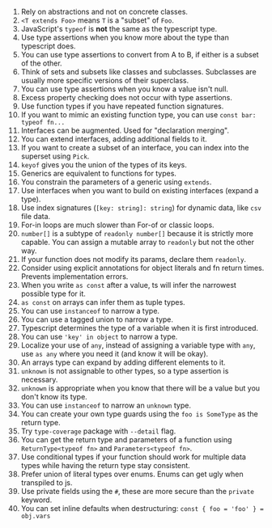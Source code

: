 1. Rely on abstractions and not on concrete classes.
2. `<T extends Foo>` means `T` is a "subset" of `Foo`.
3. JavaScript's `typeof` is **not** the same as the typescript type.
4. Use type assertions when you know more about the type than typescript does.
5. You can use type assertions to convert from A to B, if either is a subset of the other.
6. Think of sets and subsets like classes and subclasses. Subclasses are usually more specific versions of their superclass.
7. You can use type assertions when you know a value isn't null.
8. Excess property checking does not occur with type assertions.
9. Use function types if you have repeated function signatures.
10. If you want to mimic an existing function type, you can use `const bar: typeof fn...`
11. Interfaces can be augmented. Used for "declaration merging".
12. You can extend interfaces, adding additional fields to it.
13. If you want to create a subset of an interface, you can index into the superset using `Pick`.
14. `keyof` gives you the union of the types of its keys.
15. Generics are equivalent to functions for types.
16. You constrain the parameters of a generic using `extends`.
17. Use interfaces when you want to build on existing interfaces (expand a type).
18. Use index signatures (`[key: string]: string`) for dynamic data, like `csv` file data.
19. For-in loops are much slower than For-of or classic loops.
20. `number[]` is a subtype of `readonly number[]` because it is strictly more capable. You can assign a mutable array to `readonly` but not the other way.
21. If your function does not modify its params, declare them `readonly`.
22. Consider using explicit annotations for object literals and fn return times. Prevents implementation errors.
23. When you write `as const` after a value, ts will infer the narrowest possible type for it.
24. `as const` on arrays can infer them as tuple types.
25. You can use `instanceof` to narrow a type.
26. You can use a tagged union to narrow a type.
27. Typescript determines the type of a variable when it is first introduced.
28. You can use `'key' in object` to narrow a type.
29. Localize your use of `any`, instead of assigning a variable type with `any`, use `as any` where you need it (and know it will be okay).
30. An arrays type can expand by adding different elements to it.
31. `unknown` is not assignable to other types, so a type assertion is necessary.
32. `unknown` is appropriate when you know that there will be a value but you don't know its type.
33. You can use `instanceof` to narrow an `unknown` type.
34. You can create your own type guards using the `foo is SomeType` as the return type.
35. Try `type-coverage` package with `--detail` flag.
36. You can get the return type and parameters of a function using `ReturnType<typeof fn>` and `Parameters<typeof fn>`.
37. Use conditional types if your function should work for multiple data types while having the return type stay consistent.
38. Prefer union of literal types over enums. Enums can get ugly when transpiled to js.
39. Use private fields using the `#`, these are more secure than the `private` keyword.
40. You can set inline defaults when destructuring: `const { foo = 'foo' } = obj.vars`
